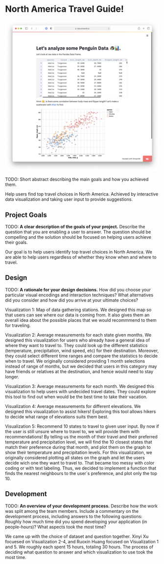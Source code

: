 # North America Travel Guide!

![A screenshot of your application. Could be a GIF.](screenshot.png)

TODO: Short abstract describing the main goals and how you achieved them.

Help users find top travel choices in North America. Achieved by interactive data visualization and taking user input to provide suggestions.

## Project Goals

TODO: **A clear description of the goals of your project.** Describe the question that you are enabling a user to answer. The question should be compelling and the solution should be focused on helping users achieve their goals. 

Our goal is to help users identify top travel choices in North America. We are able to help users regardless of whether they know when and where to travel.

## Design

TODO: **A rationale for your design decisions.** How did you choose your particular visual encodings and interaction techniques? What alternatives did you consider and how did you arrive at your ultimate choices?

Visualization 1: Map of data gathering stations.
We designed this map so that users can see where our data is coming from. It also gives them an overall idea about the possible places that we would recommmend to them for traveling. 

Visualization 2: Average measurements for each state given months.
We designed this visualization for users who already have a general idea of where they want to travel to. They could look up the different statistics (temperature, precipitation, wind speed, etc) for their destination. Moreover, they could select different time ranges and compare the statistics to decide when to travel. We originally considered providing 1 month selections instead of range of months, but we decided that users in this category may have friends or relatives at the destination, and hence would need to stay longer.

Visualization 3: Average measurements for each month.
We designed this visualization to help users with undecided travel dates. They could explore this tool to find out when would be the best time to take their vacation.

Visualization 4: Average measurements for different elevations.
We designed this visualization to assist hikers! Exploring this tool allows hikers to decide what range of elevations suits them best.

Visualization 5: Recommend 10 states to travel to given user input.
By now if the user is still unsure where to travel to, we will provide them with recommendations! By telling us the month of their travel and their preferred temperature and precipitation level, we will find the 10 closest states that match their preference during that month, and plot them on the graph to show their temperature and precipitation levels. For this visualization, we originally considered plotting all states on the graph and let the users decide wich one they want to travel to. That became too messy with color coding or with text labeling. Thus, we decided to implement a function that finds the nearest neighbours to the user`s preference, and plot only the top 10.

## Development

TODO: **An overview of your development process.** Describe how the work was split among the team members. Include a commentary on the development process, including answers to the following questions: Roughly how much time did you spend developing your application (in people-hours)? What aspects took the most time?

We came up with the choice of dataset and question together. Xinyi Xu focuesed on Visualization 2-4, and Ruoxin Huang focused on Visualization 1 and 5. We roughly each spent 15 hours, totaling 30 hours. The process of deciding what question to answer and which visualization to use took the most time. 
